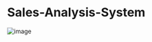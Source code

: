 # Sales-Analysis-System

![image](https://user-images.githubusercontent.com/108331571/232905437-f33e0fb4-fff1-4706-bc74-30fbd17f7df5.png)
